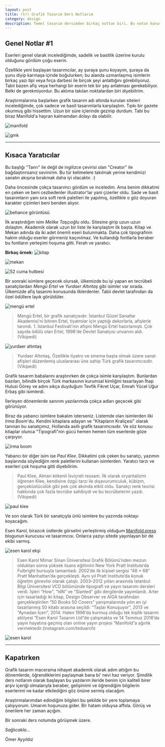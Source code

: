 ```yaml
---
layout: post
title: (tr) Grafik Tasarım Ders Notlarım
category: design
description: Temel tasarım dersimden birkaç nottan biri. Bu notun konusu "yaratıcılar".
---
```


## Genel Notlar #1
Eserleri genel olarak incelediğimde, sadelik ve basitlik üzerine kurulu olduğunu gördüm çoğu eserin.

Özellikle yeni başlayan tasarımcılar, ay şuraya şunu koyayım, şuraya da şunu diyip karmaşa içinde boğulurken; bu alanda uzmanlaşmış isimlerin birkaç yazı tipi veya fırça darbesi ile birçok şeyi anlattığını görebiliyoruz. Tabii bazen afiş veya herhangi bir eserin tek bir şey anlatması gerekebiliyor. Belki de gerekmiyordur. Bu aklıma takılan noktalardan biri diyebilirim. 

Araştırmalarıma başlarken grafik tasarım adı altında kurulan siteleri incelediğimde, çok sadece ve basit tasarımlarla karşılaştım. Tıpkı bir gazete okurmuş gibi hissettim. Uzun bir süre içlerinde gezinip durdum. Tabi bu biraz Manifold'a hayran kalmamdan dolayı da olabilir.

![manifold](../assets/img/creators/manifold.png "manifold.press")

![gmk](../assets/img/creators/gmk.png "gmk.org.tr")

---

## Kısaca Yaratıcılar
Bu başlığı "Tanrı" ile değil de ingilizce çevirisi olan "Creator" ile bağdaştırırsanız sevinirim. Bu tür kelimelere takılmak yerine kendimizi sanatın akışına bırakmak daha iyi olacaktır. :)

Daha öncesinde çokça tasarımcı gördüm ve inceledim. Ama benim dikkatimi en çeken ve beni cezbedenler illustrator'lar yani çizerler oldu. Sade ve basit tasarımların yanı sıra soft renk paletleri ile yapılmış, özellikle o göz doyuran karakter çizimleri beni benden alıyor.

![behance görüntüsü](../assets/img/creators/mt_behance.png)

İlk araştırdığım isim _Melike Taşçıoğlu_ oldu. Sitesine girip uzun uzun dolaştım. Akademik olarak uzun bir liste ile karşılaştım ilk başta. Kitap ve Mekan adında da iki adet önemli eseri bulunmakta. Daha çok tipografinin hakim olduğu eserler görmeniz kaçınılmaz. Ve kullandığı fontlarla beraber bu fontların yerleşimi hoşuma gitti. Ferah ve yaratıcı. 

**Birkaç örnek:**
![kitap](../assets/img/creators/kitap.png)

![mekan](../assets/img/creators/mekan.png)

![52 cuma hutbesi](../assets/img/creators/mt_behance2.png)


Bir sonraki isimlere geçecek olursak, ülkemizde bu işi yapan en tecrübeli sanatçılardan _Mengü Ertel_ ve _Yurdaer Altıntaş_ gibi isimler var sırada. Ülkemizde afiş tasarımı konusunda ilklerdenler. Tabii devlet tarafından da özel ödüllere layık görüldüler.

![mengü ertel](../assets/img/creators/mengu_ertel.jpg)

> Mengü Ertel, bir grafik sanatçısıdır. İstanbul Güzel Sanatlar Akademisi'ni bitiren Ertel, tiyatrolar için yaptığı dekorlarla, afişlerle tanındı. 1. İstanbul Festivali'nin afişini Mengü Ertel hazırlamıştı. Çok sayıda ödülü olan Ertel, 1998'de Devlet Sanatçısı unvanını aldı. (Vikipedi)

![yurdaer altıntaş](../assets/img/creators/yurdaer.png)

> Yurdaer Altıntaş, Özellikle tiyatro ve sinema başta olmak üzere sanat afişleri düzenlemiş uluslararası üne sahip Türk grafik tasarımcısıdır. (Vikipedi)

Grafik tasarım babalarını araştırırken de çokça isimle karşılaştım. Bunlardan bazıları, bilindik birçok Türk markasının kurumsal kimliğini tasarlayan İhap Hulusi Görey ve adını sıkça duyduğum Tevfik Fikret Uçar, Emrah Yücel Uğur Erbaş gibi isimlerdi.

İlerleyen dönemlerde sanırım yazılarımda çokça adları geçecek gibi görünüyor.

Biraz da yabancı isimlere bakalım isterseniz. Listemde olan isimlerden ilki _Irma Boom_'du. Kendini kitaplara adayan ve "Kitapların Kraliçesi" olarak tanınan bu sanatçımız, Hollanda asıllı grafik tasarımcısıdır. Ve söz konusu kitaplar olunca "Tipografi"nin gücü hemen hemen tüm eserlerde göze çarpıyor.

![irma boom](../assets/img/creators/irma.jpg)

Yabancı bir diğer isim ise _Paul Klee_. Dikkatimi çok çeken bu sanatçı, yazımın başlarında söylediğim renk paletlerini kullanan isimlerden. Yaratıcı tarzı ve eserleri çok hoşuma gitti diyebilirim.

> Paul Klee, Alman kökenli İsviçreli ressam. İlk olarak oryantalizmi öğrenen Klee, kendisine özgü tarzı ile dışavurumculuk, kübizm, gerçeküstücülük gibi pek çok akımda etkili oldu. Sanatçı renk teorisi hakkında çok fazla tecrübe sahibiydi ve bu tecrübelerini yazdı. (Vikipedi)

![paul klee](../assets/img/creators/paul.png)

Ve son olarak Türk bir sanatçıyla ünlü isimlere bu yazımda noktayı koyacağım.

Esen Karol, birazcık üstlerde görselini yerleştirmiş olduğum [Manifold.press](https://manifold.press) blogunun kurucusu ve tasarımcısı. Onlarca yazıyı sitede yayınlayan bir de ekibi varmış. 

![esen karol ekşi](../assets/img/creators/esen_eksi.png)

> Esen Karol Mimar Sinan Üniversitesi Grafik Bölümü’nden mezun olduktan sonra yüksek lisans eğitimini New York Pratt Institute’da Fulbright bursuyla tamamladı. 2002’de ilk kişisel sergisi “48 × 68” Pratt Manhattan’da gerçekleşti. Aynı yıl Pratt Institute’da konuk öğretim görevlisi olarak çalıştı. 2003–2012 yılları arasında İstanbul Bilgi Üniversitesi VCD bölümünde tipografi ve yayın tasarımı dersleri verdi. İşleri “How”, “IdN” ve “Slanted” gibi dergilerde yayımlandı. Arter için tasarladığı iki kitap, Design Observer ve AIGA tarafından gerçekleştirilen “50 Books 50 Covers” yarışmalarında yılın en iyi tasarlanmış 50 kitabı arasına seçildi: “Taşlar Konuşuyor”, 2013 ve “Aynadan İçeri”, 2014. Halen 1996’da kurmuş olduğu tek kişilik tasarım atölyesi “Esen Karol Tasarım Ltd”de çalışmakta ve 14 Temmuz 2016’da yayın hayatına geçmiş olan online yayın projesi “Manifold”a ağırlık vermektedir.(instagram.com/teduarch)

![esen karol](../assets/img/creators/esen.png)

---

## Kapatırken
Grafik tasarım macerama nihayet akademik olarak adım attığım bu dönemlerde, öğrendiklerimi paylaşmak bana bi' nevi haz veriyor. Şimdilik ders notlarım olarak başlayan bu yazılarım ileride benim için kaliteli birer arşiv içeriği olmalarıyla beraber, gelişimimi ve öğrendiğim bilgilerin eserlerimi ne kadar etkilediğini göz önüne sermiş olacağım.


Araştırmalarımdan edindiğim bilgileri bu şekilde bir yere toplamaya çalışıyorum. Umarım hoşunuza gider. Bir hatam olduysa affola. Görüş ve önerilere her zaman açığım.

Bir sonraki ders notumda görüşmek üzere.

_Sağlıcakla..._

Ömer Ayyıldız





